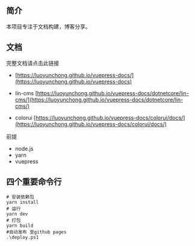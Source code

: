 ## 简介
本项目专注于文档构建，博客分享。

## 文档
完整文档请点击此链接 
- [https://luoyunchong.github.io/vuepress-docs/](https://luoyunchong.github.io/vuepress-docs)

- lin-cms  [https://luoyunchong.github.io/vuepress-docs/dotnetcore/lin-cms/](https://luoyunchong.github.io/vuepress-docs/dotnetcore/lin-cms/) 
- colorui [https://luoyunchong.github.io/vuepress-docs/colorui/docs/](https://luoyunchong.github.io/vuepress-docs/colorui/docs/)

前提
- node.js
- yarn 
- vuepress 

## 四个重要命令行
```
# 安装依赖包
yarn install
# 运行
yarn dev
# 打包
yarn build 
#自动发布 至github pages
.\deploy.ps1
```
